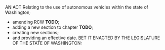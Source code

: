 AN ACT Relating to the use of autonomous vehicles within the state of Washington; 
- amending RCW **TODO**;
- adding a new section to chapter **TODO**;
- creating new sections;
- and providing an effective date. 
BET IT ENACTED BY THE LEGISLATURE OF THE STATE OF WASHINGTON: